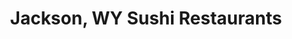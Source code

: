 ---
layout: city
title: Jackson, WY Sushi Restaurants
permalink: /wyoming/jackson/
stateAbbr: WY
stateName: Wyoming
cityName: Jackson
---
